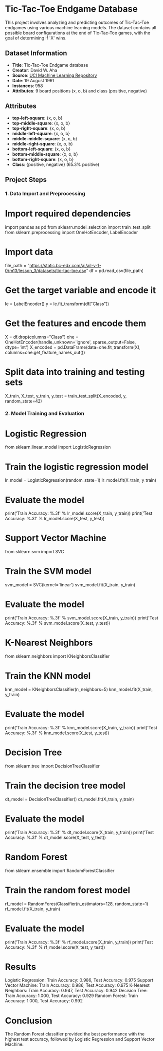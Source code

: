 # Tic-Tac-Toe Endgame Database

This project involves analyzing and predicting outcomes of Tic-Tac-Toe endgames using various machine learning models. The dataset contains all possible board configurations at the end of Tic-Tac-Toe games, with the goal of determining if 'X' wins.

## Dataset Information

- **Title**: Tic-Tac-Toe Endgame database
- **Creator**: David W. Aha
- **Source**: [UCI Machine Learning Repository](https://archive.ics.uci.edu/ml/datasets/Tic-Tac-Toe+Endgame)
- **Date**: 19 August 1991
- **Instances**: 958
- **Attributes**: 9 board positions (x, o, b) and class (positive, negative)

## Attributes

- **top-left-square**: {x, o, b}
- **top-middle-square**: {x, o, b}
- **top-right-square**: {x, o, b}
- **middle-left-square**: {x, o, b}
- **middle-middle-square**: {x, o, b}
- **middle-right-square**: {x, o, b}
- **bottom-left-square**: {x, o, b}
- **bottom-middle-square**: {x, o, b}
- **bottom-right-square**: {x, o, b}
- **Class**: {positive, negative} (65.3% positive)

## Project Steps

### 1. Data Import and Preprocessing

# Import required dependencies
import pandas as pd
from sklearn.model_selection import train_test_split
from sklearn.preprocessing import OneHotEncoder, LabelEncoder

# Import data
file_path = "https://static.bc-edx.com/ai/ail-v-1-0/m13/lesson_3/datasets/tic-tac-toe.csv"
df = pd.read_csv(file_path)

# Get the target variable and encode it
le = LabelEncoder()
y = le.fit_transform(df["Class"])

# Get the features and encode them
X = df.drop(columns="Class")
ohe = OneHotEncoder(handle_unknown='ignore', sparse_output=False, dtype='int')
X_encoded = pd.DataFrame(data=ohe.fit_transform(X), columns=ohe.get_feature_names_out())

# Split data into training and testing sets
X_train, X_test, y_train, y_test = train_test_split(X_encoded, y, random_state=42)

### 2. Model Training and Evaluation
# Logistic Regression
from sklearn.linear_model import LogisticRegression

# Train the logistic regression model
lr_model = LogisticRegression(random_state=1)
lr_model.fit(X_train, y_train)

# Evaluate the model
print('Train Accuracy: %.3f' % lr_model.score(X_train, y_train))
print('Test Accuracy: %.3f' % lr_model.score(X_test, y_test))

# Support Vector Machine
from sklearn.svm import SVC

# Train the SVM model
svm_model = SVC(kernel='linear')
svm_model.fit(X_train, y_train)

# Evaluate the model
print('Train Accuracy: %.3f' % svm_model.score(X_train, y_train))
print('Test Accuracy: %.3f' % svm_model.score(X_test, y_test))

# K-Nearest Neighbors
from sklearn.neighbors import KNeighborsClassifier

# Train the KNN model
knn_model = KNeighborsClassifier(n_neighbors=5)
knn_model.fit(X_train, y_train)

# Evaluate the model
print('Train Accuracy: %.3f' % knn_model.score(X_train, y_train))
print('Test Accuracy: %.3f' % knn_model.score(X_test, y_test))

# Decision Tree
from sklearn.tree import DecisionTreeClassifier

# Train the decision tree model
dt_model = DecisionTreeClassifier()
dt_model.fit(X_train, y_train)

# Evaluate the model
print('Train Accuracy: %.3f' % dt_model.score(X_train, y_train))
print('Test Accuracy: %.3f' % dt_model.score(X_test, y_test))

# Random Forest
from sklearn.ensemble import RandomForestClassifier

# Train the random forest model
rf_model = RandomForestClassifier(n_estimators=128, random_state=1)
rf_model.fit(X_train, y_train)

# Evaluate the model
print('Train Accuracy: %.3f' % rf_model.score(X_train, y_train))
print('Test Accuracy: %.3f' % rf_model.score(X_test, y_test))

# Results
Logistic Regression: Train Accuracy: 0.986, Test Accuracy: 0.975
Support Vector Machine: Train Accuracy: 0.986, Test Accuracy: 0.975
K-Nearest Neighbors: Train Accuracy: 0.947, Test Accuracy: 0.942
Decision Tree: Train Accuracy: 1.000, Test Accuracy: 0.929
Random Forest: Train Accuracy: 1.000, Test Accuracy: 0.992

# Conclusion
The Random Forest classifier provided the best performance with the highest test accuracy, followed by Logistic Regression and Support Vector Machine.
